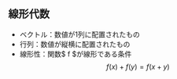 ## 線形代数
+ ベクトル：数値が1列に配置されたもの
+ 行列：数値が縦横に配置されたもの
+ 線形性：関数\$ f \$が線形である条件
$$ f(x) + f(y) = f(x + y) $$
